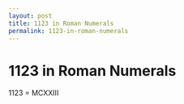 ```yaml
---
layout: post
title: 1123 in Roman Numerals
permalink: 1123-in-roman-numerals
---
```


# 1123 in Roman Numerals

1123 = MCXXIII
